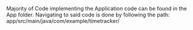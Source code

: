 Majority of Code implementing the Application code can be found in the App folder. Navigating to said code is done by following the path:
  app/src/main/java/com/example/timetracker/
